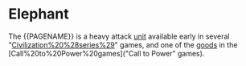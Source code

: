 # Elephant

The {{PAGENAME}} is a heavy attack [unit](unit) available early in several "[Civilization%20%28series%29](Civilization)" games, and one of the [goods](goods) in the [Call%20to%20Power%20games]("Call to Power" games).